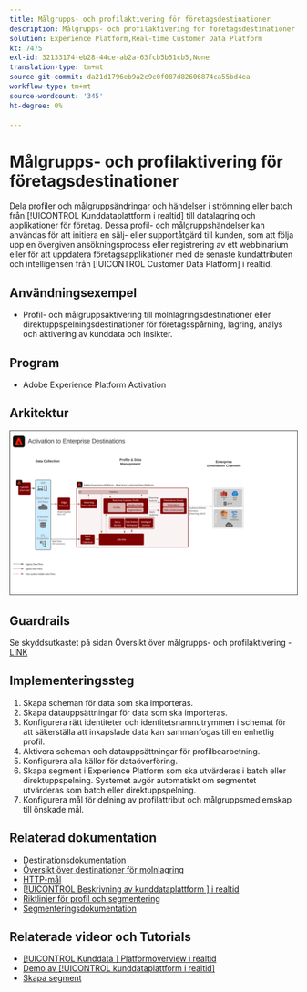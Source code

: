 ```yaml
---
title: Målgrupps- och profilaktivering för företagsdestinationer
description: Målgrupps- och profilaktivering för företagsdestinationer
solution: Experience Platform,Real-time Customer Data Platform
kt: 7475
exl-id: 32133174-eb28-44ce-ab2a-63fcb5b51cb5,None
translation-type: tm+mt
source-git-commit: da21d1796eb9a2c9c0f087d82606874ca55bd4ea
workflow-type: tm+mt
source-wordcount: '345'
ht-degree: 0%

---
```


# Målgrupps- och profilaktivering för företagsdestinationer

Dela profiler och målgruppsändringar och händelser i strömning eller batch från [!UICONTROL Kunddataplattform i realtid] till datalagring och applikationer för företag. Dessa profil- och målgruppshändelser kan användas för att initiera en sälj- eller supportåtgärd till kunden, som att följa upp en övergiven ansökningsprocess eller registrering av ett webbinarium eller för att uppdatera företagsapplikationer med de senaste kundattributen och intelligensen från [!UICONTROL Customer Data Platform] i realtid.

## Användningsexempel

* Profil- och målgruppsaktivering till molnlagringsdestinationer eller direktuppspelningsdestinationer för företagsspårning, lagring, analys och aktivering av kunddata och insikter.

## Program

* Adobe Experience Platform Activation

## Arkitektur

<img src="assets/enterprise_destination_activation.svg" alt="Referensarkitektur för Enterprise Activation Scenario" style="border:1px solid #4a4a4a" />


## Guardrails

Se skyddsutkastet på sidan Översikt över målgrupps- och profilaktivering - [LINK](overview.md)

## Implementeringssteg

1. Skapa scheman för data som ska importeras.
1. Skapa datauppsättningar för data som ska importeras.
1. Konfigurera rätt identiteter och identitetsnamnutrymmen i schemat för att säkerställa att inkapslade data kan sammanfogas till en enhetlig profil.
1. Aktivera scheman och datauppsättningar för profilbearbetning.
1. Konfigurera alla källor för dataöverföring.
1. Skapa segment i Experience Platform som ska utvärderas i batch eller direktuppspelning. Systemet avgör automatiskt om segmentet utvärderas som batch eller direktuppspelning.
1. Konfigurera mål för delning av profilattribut och målgruppsmedlemskap till önskade mål.

## Relaterad dokumentation

* [Destinationsdokumentation](https://experienceleague.adobe.com/docs/experience-platform/destinations/catalog/overview.html)
* [Översikt över destinationer för molnlagring](https://experienceleague.adobe.com/docs/experience-platform/destinations/catalog/cloud-storage/overview.html?lang=en#catalog)
* [HTTP-mål](https://experienceleague.adobe.com/docs/experience-platform/destinations/catalog/http-destination.html?lang=en#overview)
* [[!UICONTROL Beskrivning av kunddataplattform ] i realtid](https://helpx.adobe.com/legal/product-descriptions/real-time-customer-data-platform.html)
* [Riktlinjer för profil och segmentering](https://experienceleague.adobe.com/docs/experience-platform/profile/guardrails.html?lang=en)
* [Segmenteringsdokumentation](https://experienceleague.adobe.com/docs/experience-platform/segmentation/api/streaming-segmentation.html)

## Relaterade videor och Tutorials

* [[!UICONTROL Kunddata ] Platformoverview i realtid](https://experienceleague.adobe.com/docs/platform-learn/tutorials/application-services/rtcdp/understanding-the-real-time-customer-data-platform.html)
* [Demo av  [!UICONTROL kunddataplattform i realtid]](https://experienceleague.adobe.com/docs/platform-learn/tutorials/application-services/rtcdp/demo.html)
* [Skapa segment](https://experienceleague.adobe.com/docs/platform-learn/tutorials/segments/create-segments.html)

